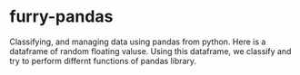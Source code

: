# furry-pandas
Classifying, and managing data using pandas from python.
Here is a dataframe of random floating valuse. Using this dataframe, we classify and try to perform differnt functions of pandas library.
